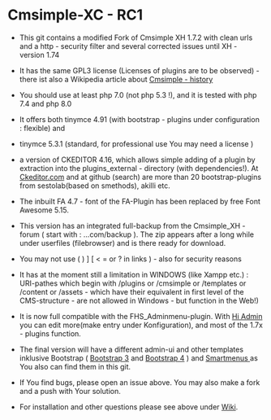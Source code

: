 # Cmsimple-XC - RC1

* This git contains a  modified  Fork of Cmsimple XH 1.7.2 with clean urls and a http - security filter and several corrected issues until XH - version 1.74

* It has the same GPL3  license (Licenses of plugins are to be observed) - there ist also a Wikipedia article about <a href=https://https://en.wikipedia.org/wiki/CMSimple> Cmsimple - history</a>

* You should use at least php 7.0 (not php 5.3 !),  and it is tested with php 7.4 and php 8.0

* It offers both tinymce 4.91 (with bootstrap - plugins under configuration : flexible) and 

* tinymce 5.3.1 (standard, for professional use You may need a license )

* a version of CKEDITOR 4.16, which allows simple adding of a plugin by extraction into the plugins_external - directory (with dependencies!). 
At <a href=https://https://ckeditor.com/cke4/addons/plugins/all> Ckeditor.com</a> and  at github (search) are more than 20 bootstrap-plugins from sestolab(based on smethods), akilli etc. 

* The inbuilt FA 4.7 - font of the FA-Plugin has been replaced by free Font Awesome 5.15.

* This version has an integrated full-backup from the Cmsimple_XH - forum ( start with : ...com/backup ). The zip  appears after a long while under userfiles (filebrowser) and is there ready for download.

* You may not use ( ) ] [ < = or ? in links ) - also for security reasons

* It has at the moment still a limitation in WINDOWS (like Xampp etc.) :  URI-pathes which begin with /plugins or /cmsimple or /templates or   /content or /assets - which have their equivalent in first level of the CMS-structure - are  not allowed in Windows - but function in the Web!) 

* It is now full compatible with the FHS_Adminmenu-plugin. With <a href=https://https://github.com/TN03/hi_admin_xh> Hi Admin</a> you can edit more(make entry under Konfiguration), and most of the 1.7x - plugins function.

* The final version will have a different admin-ui and other templates inklusive Bootstrap ( <a href=https://github.com/g7sim/Bootstrap3-XH> Bootstrap 3</a>
  and <a href=https://https://github.com/g7sim/Bootstrap4-XH> Bootstrap 4</a> ) and <a href=https://https://github.com/g7sim/Smartmenus-XH> Smartmenus </a> as You also can find them in this git.

* If You find bugs, please open an issue above. You may also make a fork and a push with Your solution.

* For installation and other questions please see above under <a href=https://github.com/g7sim/cmsimple-XH-CL/wiki>Wiki</a>.


